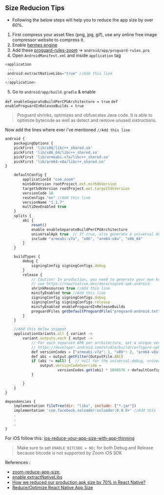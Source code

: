 
## Size Reducion Tips

- Following the below steps will help you to reduce the app size by over 60%.


1. First compress your asset files (png, jpg, gif), use any online free image compressor website to compress it.
2. Enable [hermes engine](https://reactnative.dev/docs/hermes)
3. Add these [proguard-rules-zoom](https://gist.github.com/Md-Mudassir/0e0728e40c0149c74863ebde8066406e) -> `android/app/proguard-rules.pro`
4. Open `AndroidManifest.xml`
and inside `application` tag 

```js
<application
 ...
 android:extractNativeLibs="true" //Add this line
 ...
</application>
```
5. Go to `android/app/build.gradle` & enable 

`def enableSeparateBuildPerCPUArchitecture = true`
`def enableProguardInReleaseBuilds = true`

> Proguard shrinks, optimizes and obfuscates Java code. It is able to optimize bytecode as well as detect and remove unused instructions. 

Now add the lines where ever i've mentioned `//Add this line`
```js
android {
    packagingOptions {
    pickFirst 'lib/x86/libc++_shared.so'
    pickFirst 'lib/x86_64/libc++_shared.so'
    pickFirst 'lib/armeabi-v7a/libc++_shared.so'
    pickFirst 'lib/arm64-v8a/libc++_shared.so'
}

    defaultConfig {
        applicationId "com.zoom"
        minSdkVersion rootProject.ext.minSdkVersion
        targetSdkVersion rootProject.ext.targetSdkVersion
        versionCode 18
        resConfigs "en" //Add this line 
        versionName "1.1.7"
        multiDexEnabled true
    }
    splits {
        abi {
            reset()
            enable enableSeparateBuildPerCPUArchitecture
            universalApk true  // If true, also generate a universal APK
            include "armeabi-v7a", "x86", "arm64-v8a", "x86_64"
        }
    }

    buildTypes {
        debug {
            signingConfig signingConfigs.debug
        }
        release {
            // Caution! In production, you need to generate your own keystore file.
            // see https://reactnative.dev/docs/signed-apk-android.
            shrinkResources true //Add this line
            minifyEnabled true //Add this line
            signingConfig signingConfigs.debug
            signingConfig signingConfigs.release
            minifyEnabled enableProguardInReleaseBuilds
            proguardFiles getDefaultProguardFile("proguard-android.txt"), "proguard-rules.pro"
        }
    }

    //Add this below snippet
    applicationVariants.all { variant ->
        variant.outputs.each { output ->
            // For each separate APK per architecture, set a unique version code as described here:
            // https://developer.android.com/studio/build/configure-apk-splits.html
            def versionCodes = ["armeabi-v7a": 1, "x86": 2, "arm64-v8a": 3, "x86_64": 4]
            def abi = output.getFilter(OutputFile.ABI)
            if (abi != null) {  // null for the universal-debug, universal-release variants
                output.versionCodeOverride =
                        versionCodes.get(abi) * 1048576 + defaultConfig.versionCode
            }

        }
    }
}

dependencies {
    implementation fileTree(dir: "libs", include: ["*.jar"])
    implementation 'com.facebook.soloader:soloader:0.9.0+' //Add this line
    .
    .
    .
}
```

For iOS follow this: [ios-reduce-your-app-size-with-app-thinning](https://agostini.tech/2019/06/02/reduce-your-app-size-with-app-thinning/)

> Make sure to set `ENABLE_BITCODE = NO;` for both Debug and Release because bitcode is not supported by Zoom iOS SDK


References : 
- [zoom-reduce-app-size](https://devforum.zoom.us/t/apk-size-is-increased-after-integrate-zoom-sdk-from-20-mb-to-90-mb/5279/8?u=careerlabs),
- [enable  extractNativeLibs](https://devforum.zoom.us/t/apk-size-after-adding-android-zoom-sdk/16573/25?u=careerlabs)
- [How we reduced our production apk size by 70% in React Native?](https://dev.to/srajesh636/how-we-reduced-our-production-apk-size-by-70-in-react-native-1lci)
- [Reduce/Optimize React Native App Size](https://www.youtube.com/watch?v=W7boJmA7xJA&t=426)